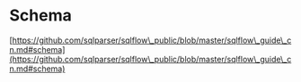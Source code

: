 # Schema

[https://github.com/sqlparser/sqlflow\_public/blob/master/sqlflow\_guide\_cn.md#schema](https://github.com/sqlparser/sqlflow\_public/blob/master/sqlflow\_guide\_cn.md#schema)
